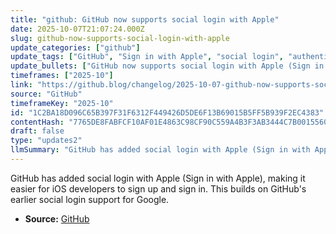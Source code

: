 ```yaml
---
title: "github: GitHub now supports social login with Apple"
date: 2025-10-07T21:07:24.000Z
slug: github-now-supports-social-login-with-apple
update_categories: ["github"]
update_tags: ["GitHub", "Sign in with Apple", "social login", "authentication", "iOS developers", "Google"]
update_bullets: ["GitHub now supports social login with Apple (Sign in with Apple).", "Aims to simplify account creation and sign-in for iOS developers.", "Extends previous social login offerings — GitHub already supported Google.", "Available as an additional authentication option on GitHub."]
timeframes: ["2025-10"]
link: "https://github.blog/changelog/2025-10-07-github-now-supports-social-login-with-apple"
source: "GitHub"
timeframeKey: "2025-10"
id: "1C2BA18D096C65B397F31F6312F449426D5DE6F13B69015B5FF5B939F2EC4383"
contentHash: "7765DE8FABFCF10AF01E4863C98CF90C559A4B3F3AB3444C7B0015560AD10A4C"
draft: false
type: "updates2"
llmSummary: "GitHub has added social login with Apple (Sign in with Apple), making it easier for iOS developers to sign up and sign in. This builds on GitHub's earlier social login support for Google."
---
```


GitHub has added social login with Apple (Sign in with Apple), making it easier for iOS developers to sign up and sign in. This builds on GitHub's earlier social login support for Google.

- **Source:** [GitHub](https://github.blog/changelog/2025-10-07-github-now-supports-social-login-with-apple)
